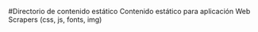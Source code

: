#Directorio de contenido estático
Contenido estático para aplicación Web Scrapers (css, js, fonts, img)
